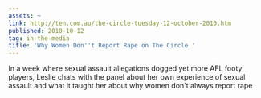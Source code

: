 ```yaml
---
assets: ~
link: http://ten.com.au/the-circle-tuesday-12-october-2010.htm
published: 2010-10-12
tag: in-the-media
title: 'Why Women Don''t Report Rape on The Circle '
---
```

In a week where sexual assault allegations dogged yet more AFL footy players, Leslie chats with the panel about her own experience of sexual assault and what it taught her about why women don't always report rape
